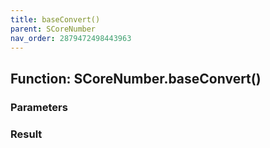 ```yaml
---
title: baseConvert()
parent: SCoreNumber
nav_order: 2879472498443963
---
```


## Function: SCoreNumber.baseConvert()



### Parameters



### Result
